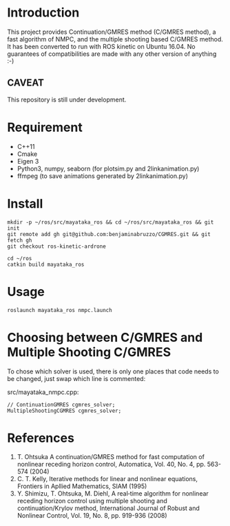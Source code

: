 # Introduction
This project provides Continuation/GMRES method (C/GMRES method), a fast algorithm of NMPC, and the multiple shooting based C/GMRES method.  It has been converted to run with ROS kinetic on Ubuntu 16.04.  No guarantees of compatibilities are made with any other version of anything :-)

## CAVEAT
This repository is still under development.


# Requirement
- C++11
- Cmake
- Eigen 3
- Python3, numpy, seaborn (for plotsim.py and 2linkanimation.py)
- ffmpeg (to save animations generated by 2linkanimation.py)

# Install
	mkdir -p ~/ros/src/mayataka_ros && cd ~/ros/src/mayataka_ros && git init
	git remote add gh git@github.com:benjaminabruzzo/CGMRES.git && git fetch gh
	git checkout ros-kinetic-ardrone
	
	cd ~/ros
	catkin build mayataka_ros

# Usage
	roslaunch mayataka_ros nmpc.launch

# Choosing between C/GMRES and Multiple Shooting C/GMRES
To chose which solver is used, there is only one places that code needs to be changed, just swap which line is commented:

src/mayataka_nmpc.cpp:

	// ContinuationGMRES cgmres_solver;
	MultipleShootingCGMRES cgmres_solver;


# References
1. T. Ohtsuka A continuation/GMRES method for fast computation of nonlinear receding horizon control, Automatica, Vol. 40, No. 4, pp. 563-574 (2004)
2. C. T. Kelly, Iterative methods for linear and nonlinear equations, Frontiers in Apllied Mathematics, SIAM (1995)
3. Y. Shimizu, T. Ohtsuka, M. Diehl, A real‐time algorithm for nonlinear receding horizon control using multiple shooting and continuation/Krylov method, International Journal of Robust and Nonlinear Control, Vol. 19, No. 8, pp. 919-936 (2008)
